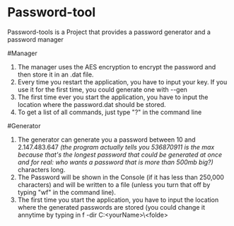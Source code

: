 
# Password-tool

Password-tools is a Project that provides a password generator and a password manager

#Manager
1. The manager uses the AES encryption to encrypt the password and then store it in an 	.dat file.
2. Every time you restart the application, you have to input your key. If you use it for the first time, you could generate one with --gen
3. The first time ever you start the application, you have to input the location where the password.dat should be stored.
4. To get a list of all commands, just type "?" in the command line

#Generator
 1.  The generator can generate you a password between 10 and 2.147.483.647 *(the program actually tells you 536870911 is the max because that's the longest password that could be generated at once and for real: who wants a password that is more than 500mb big?)* characters long.
 2. The Password will be shown in the Console (if it has less than 250,000 characters) and will be written to a file (unless you turn that off by typing "wf" in the command line).
 3. The first time you start the application, you have to input the location where the generated passwords are stored (you could change it annytime by typing in f -dir 
 C:\<yourName>\\\<folde>
